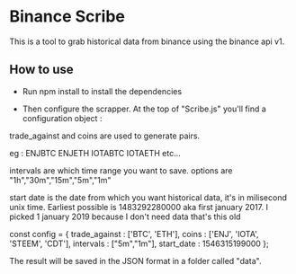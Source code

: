 # Binance Scribe 

This is a tool to grab historical data from binance using the binance api v1. 

## How to use 

- Run npm install to install the dependencies 

- Then configure the scrapper. At the top of "Scribe.js" you'll find a configuration object : 

trade_against and coins are used to generate pairs. 

eg : ENJBTC ENJETH IOTABTC IOTAETH etc...

intervals are which time range you want to save. options are "1h","30m","15m","5m","1m"

start date is the date from which you want historical data, it's in milisecond unix time.
Earliest possible is 1483292280000 aka first january 2017. I picked 1 january 2019 because I don't need data that's this old

const config = {
    trade_against : ['BTC', 'ETH'],
    coins : ['ENJ', 'IOTA', 'STEEM', 'CDT'],
    intervals : ["5m","1m"],
    start_date : 1546315199000 
};

The result will be saved in the JSON format in a folder called "data". 

